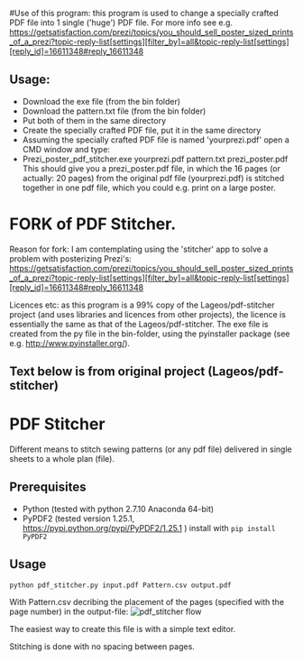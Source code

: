 #Use of this program: this program is used to change a specially crafted PDF file into 1 single ('huge') PDF file.
For more info see e.g.
https://getsatisfaction.com/prezi/topics/you_should_sell_poster_sized_prints_of_a_prezi?topic-reply-list[settings][filter_by]=all&topic-reply-list[settings][reply_id]=16611348#reply_16611348

## Usage:
* Download the exe file (from the bin folder)
* Download the pattern.txt file (from the bin folder)
* Put both of them in the same directory
* Create the specially crafted PDF file, put it in the same directory
* Assuming the specially crafted PDF file is named 'yourprezi.pdf' open a CMD window and type:
* Prezi_poster_pdf_stitcher.exe yourprezi.pdf pattern.txt prezi_poster.pdf
This should give you a prezi_poster.pdf file, in which the 16 pages (or actually: 20 pages) from the original pdf file (yourprezi.pdf) is stitched together in one pdf file, which you could e.g. print on a large poster.

# FORK of PDF Stitcher.

Reason for fork: I am contemplating using the 'stitcher' app to solve a problem with posterizing Prezi's:
https://getsatisfaction.com/prezi/topics/you_should_sell_poster_sized_prints_of_a_prezi?topic-reply-list[settings][filter_by]=all&topic-reply-list[settings][reply_id]=16611348#reply_16611348

Licences etc: as this program is a 99% copy of the Lageos/pdf-stitcher project (and uses libraries and licences from other projects), the licence is essentially the same as that of the Lageos/pdf-stitcher.
The exe file is created from the py file in the bin-folder, using the pyinstaller package (see e.g. http://www.pyinstaller.org/).

Text below is from original project (Lageos/pdf-stitcher)
---------------------------------------


# PDF Stitcher

Different means to stitch sewing patterns (or any pdf file) delivered in single sheets to a whole plan (file).

## Prerequisites
* Python (tested with python 2.7.10 Anaconda 64-bit)
* PyPDF2 (tested version 1.25.1, https://pypi.python.org/pypi/PyPDF2/1.25.1 )
        install with `pip install PyPDF2`

## Usage
`python pdf_stitcher.py input.pdf Pattern.csv output.pdf`

With Pattern.csv decribing the placement of the pages (specified with the page
number) in the output-file:
![pdf_stitcher flow](https://smidgeonpigeon.files.wordpress.com/2016/01/pdf_stitcher_flow1.png "pdf_stitcher flow")

The easiest way to create this file is with a simple text editor.

Stitching is done with no spacing between pages.
